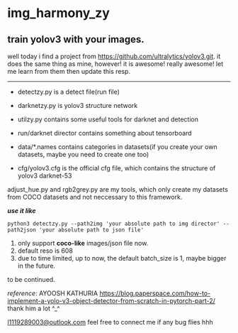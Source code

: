 # img_harmony_zy
## train yolov3 with your images.

well today i find a project from https://github.com/ultralytics/yolov3.git. it does the same thing as mine, 
however! it is awesome! really awesome! let me learn from them then update this resp.

----------------------------------------------------------------------------------------
+ detectzy.py is a detect file(run file)

+ darknetzy.py is yolov3 structure network

+ utilzy.py contains some useful tools for darknet and detection

+ run/darknet director contains something about tensorboard

+ data/*.names contains categories in datasets(if you create your own datasets, maybe you need to create one too)

+ cfg/yolov3.cfg is the official cfg file, which contains the structure of yolov3 darknet-53

adjust_hue.py and rgb2grey.py are my tools, which only create my datasets from COCO datasets and not neccessary to this framework.

***use it like***

```python3 detectzy.py --path2img 'your absolute path to img director' --path2json 'your absolute path to json file'```

1. only support **coco-like** images/json file now.
2. default reso is 608
3. due to time limited, up to now, the default batch_size is 1, maybe bigger in the future.

to be continued.

*reference*:
AYOOSH KATHURIA
https://blog.paperspace.com/how-to-implement-a-yolo-v3-object-detector-from-scratch-in-pytorch-part-2/
thank him a lot ^_^

l1119289003@outlook.com feel free to connect me if any bug flies hhh